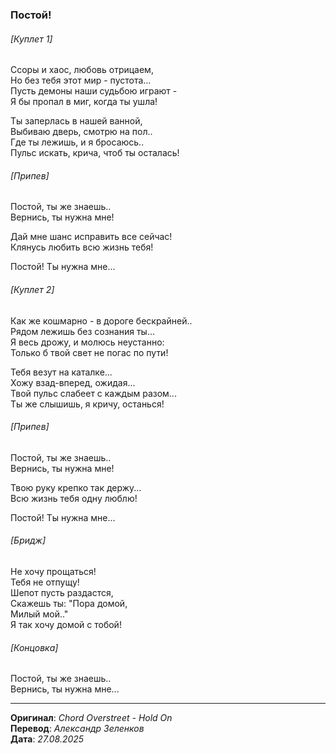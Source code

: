 ### Постой!

###### [Куплет 1]

Ссоры и хаос, любовь отрицаем, \
Но без тебя этот мир - пустота... \
Пусть демоны наши судьбою играют - \
Я бы пропал в миг, когда ты ушла!

Ты заперлась в нашей ванной, \
Выбиваю дверь, смотрю на пол.. \
Где ты лежишь, и я бросаюсь.. \
Пульс искать, крича, чтоб ты осталась!

###### [Припев]

Постой, ты же знаешь.. \
Вернись, ты нужна мне!

Дай мне шанс исправить все сейчас! \
Клянусь любить всю жизнь тебя!

Постой! Ты нужна мне...

###### [Куплет 2]

Как же кошмарно - в дороге бескрайней.. \
Рядом лежишь без сознания ты... \
Я весь дрожу, и молюсь неустанно: \
Только б твой свет не погас по пути!

Тебя везут на каталке... \
Хожу взад-вперед, ожидая... \
Твой пульс слабеет с каждым разом... \
Ты же слышишь, я кричу, останься!

###### [Припев]

Постой, ты же знаешь.. \
Вернись, ты нужна мне!

Твою руку крепко так держу... \
Всю жизнь тебя одну люблю!

Постой! Ты нужна мне...

###### [Бридж]

Не хочу прощаться! \
Тебя не отпущу! \
Шепот пусть раздастся, \
Скажешь ты: "Пора домой, \
Милый мой.." \
Я так хочу домой с тобой!

###### [Концовка]

Постой, ты же знаешь.. \
Вернись, ты нужна мне...

---

**Оригинал**: _Chord Overstreet - Hold On_ \
**Перевод**: _Александр Зеленков_ \
**Дата**: _27.08.2025_
